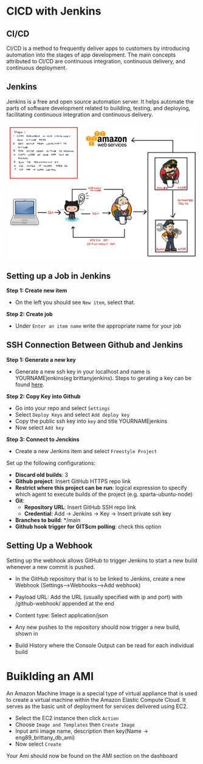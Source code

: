 # CICD with Jenkins 

## CI/CD
CI/CD is a method to frequently deliver apps to customers by introducing automation into the stages of app development. The main concepts attributed to CI/CD are continuous integration, continuous delivery, and continuous deployment.

## Jenkins 
Jenkins is a free and open source automation server. It helps automate the parts of software development related to building, testing, and deploying, facilitating continuous integration and continuous delivery.

![IMG](img/CICD-1.jpg)

## Setting up a Job in Jenkins 
 
**Step 1: Create new item**
- On the left you should see `New item`, select that. 

**Step 2: Create job**
- Under `Enter an item name` write the appropriate name for your job 


## SSH Connection Between Github and Jenkins 

**Step 1: Generate a new key**
- Generate a new ssh key in your localhost and name is YOURNAMEjenkins(eg brittanyjenkins). Steps to gerating a key can be found [here](https://github.com/brittanyharrison/engi_89_github_setup#step-2-generate-ssh-key). 

**Step 2: Copy Key into Github**
- Go into your repo and select `Settings`
- Select `Deploy Keys` and select `Add deploy key`
- Copy the public ssh key into `key` and title YOURNAMEjenkins 
- Now select `Add key`

**Step 3: Connect to Jenckins**
- Create a new Jenkins item and select `Freestyle Project`

Set up the following configurations:

- **Discard old builds**: 3
- **Github project**: Insert GitHub HTTPS repo link 
- **Restrict where this project can be run**: logical expression to specify which agent to execute builds of the project (e.g. sparta-ubuntu-node)
- **Git**:
    - **Repository URL**: Insert GitHub SSH repo link 
    - **Credential**: Add -> Jenkins -> Key -> Insert private ssh key 
- **Branches to build**: */main
- **Github hook trigger for GITScm polling**: check this option 

## Setting Up a Webhook
Setting up the webhook allows GitHub to trigger Jenkins to start a new build whenever a new commit is pushed.

- In the GitHub repository that is to be linked to Jenkins, create a new Webhook (Settings-->Webhooks-->Add webhook)

- Payload URL: Add the URL (usually specified with ip and port) with /github-webhook/ appended at the end

- Content type: Select application/json

- Any new pushes to the repository should now trigger a new build, shown in 

- Build History where the Console Output can be read for each individual build

# Buiklding an AMI 
An Amazon Machine Image is a special type of virtual appliance that is used to create a virtual machine within the Amazon Elastic Compute Cloud. It serves as the basic unit of deployment for services delivered using EC2.

- Select the EC2 instance then click `Action`
- Choose `Image and Templates` then `Create Image`
- Input ami image name, description then key(Name -> eng89_brittany_db_ami)
- Now select `Create` 

Your Ami should now be found on the AMI section on the dashboard
